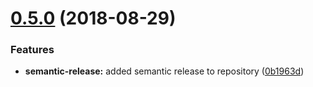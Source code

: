 # [0.5.0](https://github.com/Staffbase/plugins-client-sdk/compare/v0.4.0...v0.5.0) (2018-08-29)


### Features

* **semantic-release:** added semantic release to repository ([0b1963d](https://github.com/Staffbase/plugins-client-sdk/commit/0b1963d))
